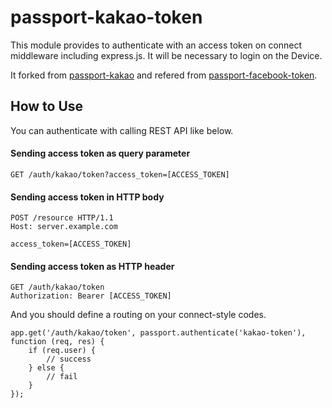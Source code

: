 # passport-kakao-token

This module provides to authenticate with an access token on connect middleware including express.js. It will be necessary to login on the Device.

It forked from [passport-kakao](https://github.com/rotoshine/passport-kakao) and refered from [passport-facebook-token](https://github.com/drudge/passport-facebook-token).

## How to Use

You can authenticate with calling REST API like below.



####  Sending access token as query parameter
```
GET /auth/kakao/token?access_token=[ACCESS_TOKEN]
```


####  Sending access token in HTTP body
```
POST /resource HTTP/1.1
Host: server.example.com

access_token=[ACCESS_TOKEN]
```


####  Sending access token as HTTP header
```
GET /auth/kakao/token
Authorization: Bearer [ACCESS_TOKEN]
```



And you should define a routing on your connect-style codes.
```
app.get('/auth/kakao/token', passport.authenticate('kakao-token'), function (req, res) {
    if (req.user) {
        // success
    } else {
        // fail
    }
});
```